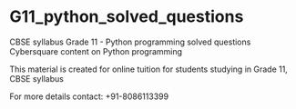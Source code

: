 # G11_python_solved_questions
CBSE syllabus 
Grade 11 - Python programming solved questions
Cybersquare content on Python programming

This material is created for online tuition for students studying in Grade 11, CBSE syllabus 

For more details contact: +91-8086113399
